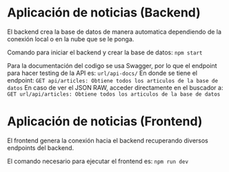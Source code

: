 # Aplicación de noticias (Backend)
El backend crea la base de datos de manera automatica dependiendo de la conexión local o en la nube que se le ponga.

Comando para iniciar el backend y crear la base de datos:
`npm start`

Para la documentación del codigo se usa Swagger, por lo que el endpoint para hacer testing de la API es:
`url/api-docs/`
En donde se tiene el endpoint:
`GET api/articles: Obtiene todos los articulos de la base de datos`
En caso de ver el JSON RAW, acceder directamente en el buscador a:
`GET url/api/articles: Obtiene todos los articulos de la base de datos`


# Aplicación de noticias (Frontend)
El frontend genera la conexión hacia el backend recuperando diversos endpoints del backend.

El comando necesario para ejecutar el frontend es:
`npm run dev`